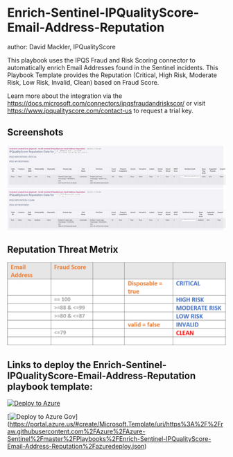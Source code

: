 # Enrich-Sentinel-IPQualityScore-Email-Address-Reputation
author: David Mackler, IPQualityScore

This playbook uses the IPQS Fraud and Risk Scoring connector to automatically enrich Email Addresses found in the Sentinel incidents. This Playbook Template provides the Reputation (Critical, High Risk, Moderate Risk, Low Risk, Invalid, Clean) based on Fraud Score. 

Learn more about the integration via the https://docs.microsoft.com/connectors/ipqsfraudandriskscor/ or visit https://www.ipqualityscore.com/contact-us to request a trial key.

## Screenshots

![Incident Comments](./Graphics/comments.png)

## Reputation Threat Metrix

![Threat Metrix](./Graphics/email_threat_metrix.png)

## Links to deploy the Enrich-Sentinel-IPQualityScore-Email-Address-Reputation playbook template:

[![Deploy to Azure](https://aka.ms/deploytoazurebutton)](https://portal.azure.com/#create/Microsoft.Template/uri/https%3A%2F%2Fraw.githubusercontent.com%2FAzure%2FAzure-Sentinel%2Fmaster%2FPlaybooks%2FEnrich-Sentinel-IPQualityScore-Email-Address-Reputation%2Fazuredeploy.json)

[![Deploy to Azure Gov](https://aka.ms/deploytoazuregovbutton)] (https://portal.azure.us/#create/Microsoft.Template/uri/https%3A%2F%2Fraw.githubusercontent.com%2FAzure%2FAzure-Sentinel%2Fmaster%2FPlaybooks%2FEnrich-Sentinel-IPQualityScore-Email-Address-Reputation%2Fazuredeploy.json)
